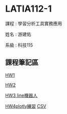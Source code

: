 # LATIA112-1

課程 : 學習分析工具實務應用

姓名 : 游建佑

系級 : 科技115

## 課程筆記區

[HW1](二下午通識/hw11.ipynb)


[HW2](HW2)

[HW3 line機器人](chatbot)

[HW4plotly練習](https://yoyoscott87.github.io/hw43/)  [CSV](student.csv)
